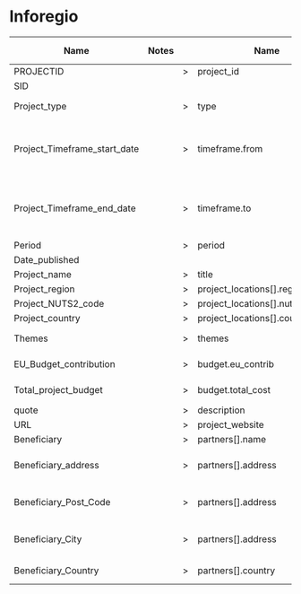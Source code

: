 # Inforegio

| Name                         | Notes |   | Name                             | Required | Notes | () | Default value | Additional logic                                      | Input                        | Output                                           |
|------------------------------|-------|---|----------------------------------|----------|-------|----|---------------|-------------------------------------------------------|------------------------------|--------------------------------------------------|
| PROJECTID                    |       | > | project_id                       | true     |       | () |               | =                                                     | '75'                         | '75'                                             |
| SID                          |       |   |                                  |          |       | () |               |                                                       |                              |                                                  |
| Project_type                 |       | > | type                             |          |       | () |               |                                                       | 'Agriculture; energy '       | ['agriculture','energy']                         |
| Project_Timeframe_start_date |       | > | timeframe.from                   |          |       | () |               | Formats date from DD/MM/YYYY to ISO 8601 date format. | '05/01/2018'                 | '2018-01-04T23:00:00.000Z'                       |
| Project_Timeframe_end_date   |       | > | timeframe.to                     |          |       | () |               | Formats date from DD/MM/YYYY to ISO 8601 date format. | '05/01/2018'                 | '2018-01-04T23:00:00.000Z'                       |
| Period                       |       | > | period                           |          |       | () |               | =                                                     |                              |                                                  |
| Date_published               |       |   |                                  |          |       | () |               |                                                       |                              |                                                  |
| Project_name                 |       | > | title                            | true     |       | () |               | =                                                     |                              |                                                  |
| Project_region               |       | > | project_locations[].region       |          |       | () |               |                                                       |                              |                                                  |
| Project_NUTS2_code           |       | > | project_locations[].nuts2        |          |       | () |               |                                                       |                              |                                                  |
| Project_country              |       | > | project_locations[].country_code |          |       | () |               |                                                       |                              |                                                  |
| Themes                       |       | > | themes                           |          |       | () |               |                                                       | 'Agriculture; energy '       | ['agriculture','energy']                         |
| EU_Budget_contribution       |       | > | budget.eu_contrib                |          |       | () |               |                                                       | 'EUR 1 500 000'              | '1500000'                                        |
| Total_project_budget         |       | > | budget.total_cost                |          |       | () |               |                                                       | 'EUR 1 500 000'              | '1500000'                                        |
| quote                        |       | > | description                      |          |       | () |               | =                                                     |                              |                                                  |
| URL                          |       | > | project_website                  |          |       | () |               | =                                                     |                              |                                                  |
| Beneficiary                  |       | > | partners[].name                  |          |       | () |               | =                                                     |                              |                                                  |
| Beneficiary_address          |       | > | partners[].address               |          |       | () |               | concat                                                | '12 Rue Guillaume. J. Kroll' | '12 Rue Guillaume. J. Kroll, L-1882, Luxembourg' |
| Beneficiary_Post_Code        |       | > | partners[].address               |          |       | () |               | concat                                                | 'L-1882'                     | '12 Rue Guillaume. J. Kroll, L-1882, Luxembourg' |
| Beneficiary_City             |       | > | partners[].address               |          |       | () |               | concat                                                | 'Luxembourg'                 | '12 Rue Guillaume. J. Kroll, L-1882, Luxembourg' |
| Beneficiary_Country          |       | > | partners[].country               |          |       | () |               |                                                       | 'luxembourg; Belgium'        | ['luxembourg','belgium']                         |
